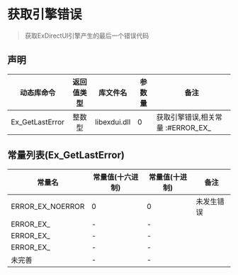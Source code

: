 # 获取引擎错误
> 获取ExDirectUI引擎产生的最后一个错误代码



## 声明

|动态库命令|返回值类型|库文件名|参数量|备注|
|----|:--:|----|----|----|
|Ex_GetLastError|整数型|libexdui.dll|0|获取引擎错误,相关常量 :#ERROR_EX_|



## 常量列表(Ex_GetLastError)

|常量名|常量值(十六进制)|常量值(十进制)|备注 |
|----|----|----|----|
|ERROR_EX_NOERROR|0|0|未发生错误|
|ERROR_EX_|-|-|
|ERROR_EX_|-|-|
|ERROR_EX_|-|-|
|未完善|-|-|




